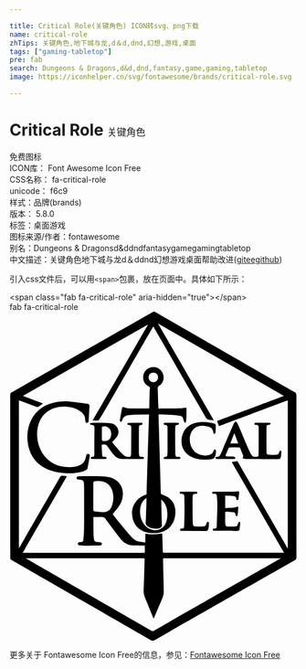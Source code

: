 ```yaml
---

title: Critical Role(关键角色) ICON转svg、png下载
name: critical-role
zhTips: 关键角色,地下城与龙,d＆d,dnd,幻想,游戏,桌面
tags: ["gaming-tabletop"]
pre: fab
search: Dungeons & Dragons,d&d,dnd,fantasy,game,gaming,tabletop
image: https://iconhelper.cn/svg/fontawesome/brands/critical-role.svg

---
```


# Critical Role  <small style="font-size: 60%;font-weight: 100">关键角色</small>


<div class="detail-page">
<p>
<span><span class="badge-success badge">免费图标</span> </span>
<br/>
<span>
ICON库：
<span class="badge-secondary badge">Font Awesome Icon Free</span> 
</span>
<br/>
<span>
CSS名称：
<span class="badge-secondary badge">fa-critical-role</span> 
</span>
<br/>
<span>
unicode：
<span class="badge-secondary badge">f6c9</span> 
<copy-btn content='f6c9' btn-title=""></copy-btn>
<copy-btn :content='String.fromCodePoint(parseInt("f6c9", 16))' btn-title="复制U"></copy-btn>
</span><br/><span>样式：<span class="badge-light badge">品牌(brands)</span></span>
<br/>
<span>
版本：
<span class="badge-secondary badge">5.8.0</span> 
</span><br/><span>标签：<span class="badge-light badge"><router-link to="/tags/gaming-tabletop.html">桌面游戏</router-link></span></span>
<br/>
<span>图标来源/作者：<span class="badge-light badge">fontawesome</span></span> 
<br/>
<span>别名：<span class="badge-light badge">Dungeons & Dragons</span><span class="badge-light badge">d&d</span><span class="badge-light badge">dnd</span><span class="badge-light badge">fantasy</span><span class="badge-light badge">game</span><span class="badge-light badge">gaming</span><span class="badge-light badge">tabletop</span></span><br/><span class="zh-detail">中文描述：<span class="badge-primary badge">关键角色</span><span class="badge-primary badge">地下城与龙</span><span class="badge-primary badge">d＆d</span><span class="badge-primary badge">dnd</span><span class="badge-primary badge">幻想</span><span class="badge-primary badge">游戏</span><span class="badge-primary badge">桌面</span><span class="help-link"><span>帮助改进</span>(<a href="https://gitee.com/liuwave/icon-helper/edit/master/json/fontawesome/brands/critical-role.json" target="_blank" rel="noopener noreferrer">gitee</a><a href="https://github.com/liuwave/icon-helper/edit/master/json/fontawesome/brands/critical-role.json" target="_blank" rel="noopener noreferrer">github</a></span>)</span><br/>
</p>
</div>
<div class="alert alert-dark">
  <i class="fab fa-critical-role fa-xs"></i>
  <i class="fab fa-critical-role fa-sm"></i>
  <i class="fab fa-critical-role fa-lg"></i>
  <i class="fab fa-critical-role fa-2x"></i>
  <i class="fab fa-critical-role fa-3x"></i>
  <i class="fab fa-critical-role fa-5x"></i>
  <i class="fab fa-critical-role fa-7x"></i>
</div>
<div>
  <p>引入css文件后，可以用<code>&lt;span&gt;</code>包裹，放在页面中。具体如下所示：    
  </p>
  <div class="alert alert-primary" style="font-size: 14px">
    &lt;span class="fab fa-critical-role" aria-hidden="true"&gt;&lt;/span&gt;
    <copy-btn content='<span class="fab fa-critical-role" aria-hidden="true"></span>'></copy-btn>
  </div>
  <div class="alert alert-secondary">
    <i class="fab fa-critical-role"
    style="font-size: 24px"
    aria-hidden="true"></i> fab fa-critical-role
    <copy-btn content="fab fa-critical-role" btn-title="复制图标名称"></copy-btn>
  </div>
</div>
<div id="svg" class="svg-wrap">
<svg xmlns="http://www.w3.org/2000/svg" viewBox="0 0 448 512"><path d="M225.82 0c.26.15 216.57 124.51 217.12 124.72 3 1.18 3.7 3.46 3.7 6.56q-.11 125.17 0 250.36a5.88 5.88 0 0 1-3.38 5.78c-21.37 12-207.86 118.29-218.93 124.58h-3C142 466.34 3.08 386.56 2.93 386.48a3.29 3.29 0 0 1-1.88-3.24c0-.87 0-225.94-.05-253.1a5 5 0 0 1 2.93-4.93C27.19 112.11 213.2 6 224.07 0zM215.4 20.42l-.22-.16Q118.06 75.55 21 130.87c0 .12.08.23.13.35l30.86 11.64c-7.71 6-8.32 6-10.65 5.13-.1 0-24.17-9.28-26.8-10v230.43c.88-1.41 64.07-110.91 64.13-111 1.62-2.82 3-1.92 9.12-1.52 1.4.09 1.48.22.78 1.42-41.19 71.33-36.4 63-67.48 116.94-.81 1.4-.61 1.13 1.25 1.13h186.5c1.44 0 1.69-.23 1.7-1.64v-8.88c0-1.34 2.36-.81-18.37-1-7.46-.07-14.14-3.22-21.38-12.7-7.38-9.66-14.62-19.43-21.85-29.21-2.28-3.08-3.45-2.38-16.76-2.38-1.75 0-1.78 0-1.76 1.82.29 26.21.15 25.27 1 32.66.52 4.37 2.16 4.2 9.69 4.81 3.14.26 3.88 4.08.52 4.92-1.57.39-31.6.51-33.67-.1a2.42 2.42 0 0 1 .3-4.73c3.29-.76 6.16.81 6.66-4.44 1.3-13.66 1.17-9 1.1-79.42 0-10.82-.35-12.58-5.36-13.55-1.22-.24-3.54-.16-4.69-.55-2.88-1-2-4.84 1.77-4.85 33.67 0 46.08-1.07 56.06 4.86 7.74 4.61 12 11.48 12.51 20.4.88 14.59-6.51 22.35-15 32.59a1.46 1.46 0 0 0 0 2.22c2.6 3.25 5 6.63 7.71 9.83 27.56 33.23 24.11 30.54 41.28 33.06.89.13 1-.42 1-1.15v-11c0-1 .32-1.43 1.41-1.26a72.37 72.37 0 0 0 23.58-.3c1.08-.15 1.5.2 1.48 1.33 0 .11.88 26.69.87 26.8-.05 1.52.67 1.62 1.89 1.62h186.71Q386.51 304.6 346 234.33c2.26-.66-.4 0 6.69-1.39 2-.39 2.05-.41 3.11 1.44 7.31 12.64 77.31 134 77.37 134.06V138c-1.72.5-103.3 38.72-105.76 39.68-1.08.42-1.55.2-1.91-.88-.63-1.9-1.34-3.76-2.09-5.62-.32-.79-.09-1.13.65-1.39.1 0 95.53-35.85 103-38.77-65.42-37.57-130.56-75-196-112.6l86.82 150.39-.28.33c-9.57-.9-10.46-1.6-11.8-3.94-1-1.69-73.5-127.71-82-142.16-9.1 14.67-83.56 146.21-85.37 146.32-2.93.17-5.88.08-9.25.08q43.25-74.74 86.18-149zm51.93 129.92a37.68 37.68 0 0 0 5.54-.85c1.69-.3 2.53.2 2.6 1.92 0 .11.07 19.06-.86 20.45s-1.88 1.22-2.6-.19c-5-9.69 6.22-9.66-39.12-12-.7 0-1 .23-1 .93 0 .13 3.72 122 3.73 122.11 0 .89.52 1.2 1.21 1.51a83.92 83.92 0 0 1 8.7 4.05c7.31 4.33 11.38 10.84 12.41 19.31 1.44 11.8-2.77 35.77-32.21 37.14-2.75.13-28.26 1.08-34.14-23.25-4.66-19.26 8.26-32.7 19.89-36.4a2.45 2.45 0 0 0 2-2.66c.1-5.63 3-107.1 3.71-121.35.05-1.08-.62-1.16-1.35-1.15-32.35.52-36.75-.34-40.22 8.52-2.42 6.18-4.14 1.32-3.95.23q1.59-9 3.31-18c.4-2.11 1.43-2.61 3.43-1.86 5.59 2.11 6.72 1.7 37.25 1.92 1.73 0 1.78-.08 1.82-1.85.68-27.49.58-22.59 1-29.55a2.69 2.69 0 0 0-1.63-2.8c-5.6-2.91-8.75-7.55-8.9-13.87-.35-14.81 17.72-21.67 27.38-11.51 6.84 7.19 5.8 18.91-2.45 24.15a4.35 4.35 0 0 0-2.22 4.34c0 .59-.11-4.31 1 30.05 0 .9.43 1.12 1.24 1.11.1 0 23-.09 34.47-.37zM68.27 141.7c19.84-4.51 32.68-.56 52.49 1.69 2.76.31 3.74 1.22 3.62 4-.21 5-1.16 22.33-1.24 23.15a2.65 2.65 0 0 1-1.63 2.34c-4.06 1.7-3.61-4.45-4-7.29-3.13-22.43-73.87-32.7-74.63 25.4-.31 23.92 17 53.63 54.08 50.88 27.24-2 19-20.19 24.84-20.47a2.72 2.72 0 0 1 3 3.36c-1.83 10.85-3.42 18.95-3.45 19.15-1.54 9.17-86.7 22.09-93.35-42.06-2.71-25.85 10.44-53.37 40.27-60.15zm80 87.67h-19.49a2.57 2.57 0 0 1-2.66-1.79c2.38-3.75 5.89.92 5.86-6.14-.08-25.75.21-38 .23-40.1 0-3.42-.53-4.65-3.32-4.94-7-.72-3.11-3.37-1.11-3.38 11.84-.1 22.62-.18 30.05.72 8.77 1.07 16.71 12.63 7.93 22.62-2 2.25-4 4.42-6.14 6.73.95 1.15 6.9 8.82 17.28 19.68 2.66 2.78 6.15 3.51 9.88 3.13a2.21 2.21 0 0 0 2.23-2.12c.3-3.42.26 4.73.45-40.58 0-5.65-.34-6.58-3.23-6.83-3.95-.35-4-2.26-.69-3.37l19.09-.09c.32 0 4.49.53 1 3.38 0 .05-.16 0-.24 0-3.61.26-3.94 1-4 4.62-.27 43.93.07 40.23.41 42.82.11.84.27 2.23 5.1 2.14 2.49 0 3.86 3.37 0 3.4-10.37.08-20.74 0-31.11.07-10.67 0-13.47-6.2-24.21-20.82-1.6-2.18-8.31-2.36-8.2-.37.88 16.47 0 17.78 4 17.67 4.75-.1 4.73 3.57.83 3.55zm275-10.15c-1.21 7.13.17 10.38-5.3 10.34-61.55-.42-47.82-.22-50.72-.31a18.4 18.4 0 0 1-3.63-.73c-2.53-.6 1.48-1.23-.38-5.6-1.43-3.37-2.78-6.78-4.11-10.19a1.94 1.94 0 0 0-2-1.44 138 138 0 0 0-14.58.07 2.23 2.23 0 0 0-1.62 1.06c-1.58 3.62-3.07 7.29-4.51 11-1.27 3.23 7.86 1.32 12.19 2.16 3 .57 4.53 3.72.66 3.73H322.9c-2.92 0-3.09-3.15-.74-3.21a6.3 6.3 0 0 0 5.92-3.47c1.5-3 2.8-6 4.11-9.09 18.18-42.14 17.06-40.17 18.42-41.61a1.83 1.83 0 0 1 3 0c2.93 3.34 18.4 44.71 23.62 51.92 2 2.7 5.74 2 6.36 2 3.61.13 4-1.11 4.13-4.29.09-1.87.08 1.17.07-41.24 0-4.46-2.36-3.74-5.55-4.27-.26 0-2.56-.63-.08-3.06.21-.2-.89-.24 21.7-.15 2.32 0 5.32 2.75-1.21 3.45a2.56 2.56 0 0 0-2.66 2.83c-.07 1.63-.19 38.89.29 41.21a3.06 3.06 0 0 0 3.23 2.43c13.25.43 14.92.44 16-3.41 1.67-5.78 4.13-2.52 3.73-.19zm-104.72 64.37c-4.24 0-4.42-3.39-.61-3.41 35.91-.16 28.11.38 37.19-.65 1.68-.19 2.38.24 2.25 1.89-.26 3.39-.64 6.78-1 10.16-.25 2.16-3.2 2.61-3.4-.15-.38-5.31-2.15-4.45-15.63-5.08-1.58-.07-1.64 0-1.64 1.52V304c0 1.65 0 1.6 1.62 1.47 3.12-.25 10.31.34 15.69-1.52.47-.16 3.3-1.79 3.07 1.76 0 .21-.76 10.35-1.18 11.39-.53 1.29-1.88 1.51-2.58.32-1.17-2 0-5.08-3.71-5.3-15.42-.9-12.91-2.55-12.91 6 0 12.25-.76 16.11 3.89 16.24 16.64.48 14.4 0 16.43-5.71.84-2.37 3.5-1.77 3.18.58-.44 3.21-.85 6.43-1.23 9.64 0 .36-.16 2.4-4.66 2.39-37.16-.08-34.54-.19-35.21-.31-2.72-.51-2.2-3 .22-3.45 1.1-.19 4 .54 4.16-2.56 2.44-56.22-.07-51.34-3.91-51.33zm-.41-109.52c2.46.61 3.13 1.76 2.95 4.65-.33 5.3-.34 9-.55 9.69-.66 2.23-3.15 2.12-3.34-.27-.38-4.81-3.05-7.82-7.57-9.15-26.28-7.73-32.81 15.46-27.17 30.22 5.88 15.41 22 15.92 28.86 13.78 5.92-1.85 5.88-6.5 6.91-7.58 1.23-1.3 2.25-1.84 3.12 1.1 0 .1.57 11.89-6 12.75-1.6.21-19.38 3.69-32.68-3.39-21-11.19-16.74-35.47-6.88-45.33 14-14.06 39.91-7.06 42.32-6.47zM289.8 280.14c3.28 0 3.66 3 .16 3.43-2.61.32-5-.42-5 5.46 0 2-.19 29.05.4 41.45.11 2.29 1.15 3.52 3.44 3.65 22 1.21 14.95-1.65 18.79-6.34 1.83-2.24 2.76.84 2.76 1.08.35 13.62-4 12.39-5.19 12.4l-38.16-.19c-1.93-.23-2.06-3-.42-3.38 2-.48 4.94.4 5.13-2.8 1-15.87.57-44.65.34-47.81-.27-3.77-2.8-3.27-5.68-3.71-2.47-.38-2-3.22.34-3.22 1.45-.02 17.97-.03 23.09-.02zm-31.63-57.79c.07 4.08 2.86 3.46 6 3.58 2.61.1 2.53 3.41-.07 3.43-6.48 0-13.7 0-21.61-.06-3.84 0-3.38-3.35 0-3.37 4.49 0 3.24 1.61 3.41-45.54 0-5.08-3.27-3.54-4.72-4.23-2.58-1.23-1.36-3.09.41-3.15 1.29 0 20.19-.41 21.17.21s1.87 1.65-.42 2.86c-1 .52-3.86-.28-4.15 2.47 0 .21-.82 1.63-.07 43.8zm-36.91 274.27a2.93 2.93 0 0 0 3.26 0c17-9.79 182-103.57 197.42-112.51-.14-.43 11.26-.18-181.52-.27-1.22 0-1.57.37-1.53 1.56 0 .1 1.25 44.51 1.22 50.38a28.33 28.33 0 0 1-1.36 7.71c-.55 1.83.38-.5-13.5 32.23-.73 1.72-1 2.21-2-.08-4.19-10.34-8.28-20.72-12.57-31a23.6 23.6 0 0 1-2-10.79c.16-2.46.8-16.12 1.51-48 0-1.95 0-2-2-2h-183c2.58 1.63 178.32 102.57 196 112.76zm-90.9-188.75c0 2.4.36 2.79 2.76 3 11.54 1.17 21 3.74 25.64-7.32 6-14.46 2.66-34.41-12.48-38.84-2-.59-16-2.76-15.94 1.51.05 8.04.01 11.61.02 41.65zm105.75-15.05c0 2.13 1.07 38.68 1.09 39.13.34 9.94-25.58 5.77-25.23-2.59.08-2 1.37-37.42 1.1-39.43-14.1 7.44-14.42 40.21 6.44 48.8a17.9 17.9 0 0 0 22.39-7.07c4.91-7.76 6.84-29.47-5.43-39a2.53 2.53 0 0 1-.36.12zm-12.28-198c-9.83 0-9.73 14.75-.07 14.87s10.1-14.88.07-14.91zm-80.15 103.83c0 1.8.41 2.4 2.17 2.58 13.62 1.39 12.51-11 12.16-13.36-1.69-11.22-14.38-10.2-14.35-7.81.05 4.5-.03 13.68.02 18.59zm212.32 6.4l-6.1-15.84c-2.16 5.48-4.16 10.57-6.23 15.84z"/></svg>
</div>
<detail full-name='fa-critical-role'></detail>

<Vssue title="关于“Critical Role”的评论" />
    
<div><p>更多关于  Fontawesome Icon Free的信息，参见：<a target="_blank" href="https://iconhelper.cn/fontawesome.html">Fontawesome Icon Free</a>
</p></div>
